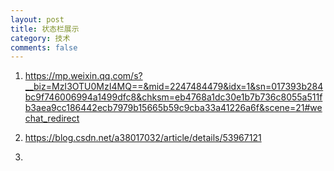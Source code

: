 ```yaml
---
layout: post
title: 状态栏展示
category: 技术
comments: false
---
```

 
 
01. <https://mp.weixin.qq.com/s?__biz=MzI3OTU0MzI4MQ==&mid=2247484479&idx=1&sn=017393b284bc9f746006994a1499dfc8&chksm=eb4768a1dc30e1b7b736c8055a511fb3aea9cc186442ecb7979b15665b59c9cba33a41226a6f&scene=21#wechat_redirect>

02. <https://blog.csdn.net/a38017032/article/details/53967121>

03. 